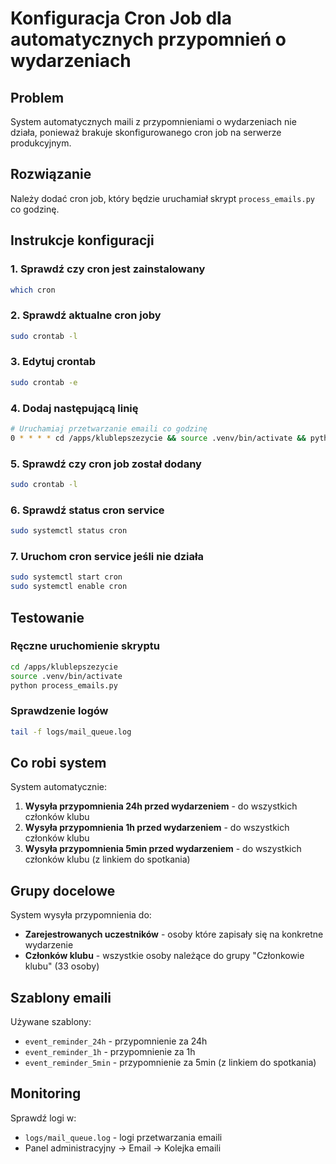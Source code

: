 # Konfiguracja Cron Job dla automatycznych przypomnień o wydarzeniach

## Problem
System automatycznych maili z przypomnieniami o wydarzeniach nie działa, ponieważ brakuje skonfigurowanego cron job na serwerze produkcyjnym.

## Rozwiązanie
Należy dodać cron job, który będzie uruchamiał skrypt `process_emails.py` co godzinę.

## Instrukcje konfiguracji

### 1. Sprawdź czy cron jest zainstalowany
```bash
which cron
```

### 2. Sprawdź aktualne cron joby
```bash
sudo crontab -l
```

### 3. Edytuj crontab
```bash
sudo crontab -e
```

### 4. Dodaj następującą linię
```bash
# Uruchamiaj przetwarzanie emaili co godzinę
0 * * * * cd /apps/klublepszezycie && source .venv/bin/activate && python process_emails.py >> logs/mail_queue.log 2>&1
```

### 5. Sprawdź czy cron job został dodany
```bash
sudo crontab -l
```

### 6. Sprawdź status cron service
```bash
sudo systemctl status cron
```

### 7. Uruchom cron service jeśli nie działa
```bash
sudo systemctl start cron
sudo systemctl enable cron
```

## Testowanie

### Ręczne uruchomienie skryptu
```bash
cd /apps/klublepszezycie
source .venv/bin/activate
python process_emails.py
```

### Sprawdzenie logów
```bash
tail -f logs/mail_queue.log
```

## Co robi system

System automatycznie:
1. **Wysyła przypomnienia 24h przed wydarzeniem** - do wszystkich członków klubu
2. **Wysyła przypomnienia 1h przed wydarzeniem** - do wszystkich członków klubu  
3. **Wysyła przypomnienia 5min przed wydarzeniem** - do wszystkich członków klubu (z linkiem do spotkania)

## Grupy docelowe

System wysyła przypomnienia do:
- **Zarejestrowanych uczestników** - osoby które zapisały się na konkretne wydarzenie
- **Członków klubu** - wszystkie osoby należące do grupy "Członkowie klubu" (33 osoby)

## Szablony emaili

Używane szablony:
- `event_reminder_24h` - przypomnienie za 24h
- `event_reminder_1h` - przypomnienie za 1h  
- `event_reminder_5min` - przypomnienie za 5min (z linkiem do spotkania)

## Monitoring

Sprawdź logi w:
- `logs/mail_queue.log` - logi przetwarzania emaili
- Panel administracyjny → Email → Kolejka emaili

